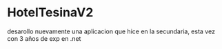 # HotelTesinaV2
desarollo nuevamente una aplicacion que hice en la secundaria, esta vez con 3 años de exp en .net
